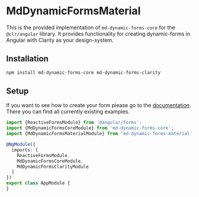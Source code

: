 # MdDynamicFormsMaterial
This is the provided implementation of `md-dynamic-forms-core` for the `@clr/angular` library.
It provides functionality for creating dynamic-forms in Angular with Clarity as your design-system.

## Installation
```bash
npm install md-dynamic-forms-core md-dynamic-forms-clarity
```

## Setup
If you want to see how to create your form please go to the [documentation](https://github.com/officialMKL/md-dynamic-forms).
There you can find all currently existing examples.

```typescript
import {ReactiveFormsModule} from '@angular/forms';
import {MdDynamicFormsCoreModule} from 'md-dynamic-forms-core';
import {MdDynamicFormsMaterialModule} from 'md-dynamic-forms-material';

@NgModule({
  imports: [
    ReactiveFormsModule,
    MdDynamicFormsCoreModule,
    MdDynamicFormsClarityModule
  ]
})
export class AppModule {
}
```
